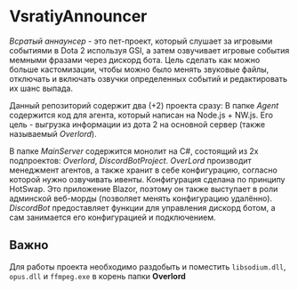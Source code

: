 # VsratiyAnnouncer

*Всратый аннаунсер* - это пет-проект, который слушает за игровыми событиями в Dota 2 используя GSI, а затем озвучивает 
игровые события мемными фразами через дискорд бота. Цель сделать как можно больше кастомизации, чтобы можно было менять 
звуковые файлы, отключать и включать озвучки определенных событий и редактировать их шанс выпада.


Данный репозиторий содержит два (+2) проекта сразу:
В папке *Agent* содержится код для агента, который написан на Node.js + NW.js. Его цель - выгрузка информации из дота 2 
на основной сервер (также называемый *Overlord*).

В папке *MainServer* содержится монолит на C#, состоящий из 2х подпроектов: *Overlord*, *DiscordBotProject*. 
*OverLord* производит менеджмент агентов, а также хранит в себе конфигурацию, согласно которой нужно озвучивать ивенты.
Конфигурация сделана по принципу HotSwap. Это приложение Blazor, поэтому он также выступает в роли админской веб-морды
(позволяет менять конфигурацию удалённо). *DiscordBot* предоставляет функции для управления дискорд ботом, 
а сам занимается его конфигурацией и подключением.

## Важно

Для работы проекта необходимо раздобыть и поместить `libsodium.dll`, `opus.dll` и `ffmpeg.exe` в корень папки **Overlord**